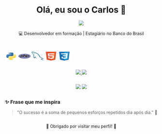 <h1 align="center">Olá, eu sou o Carlos 👋</h1>

<p align="center">
  <img src="https://i.pinimg.com/originals/c3/e1/e4/c3e1e47113a4bea928309e341b245dac.gif" width="300">
</p>

<p align="center">💻 Desenvolvedor em formação | Estagiário no Banco do Brasil</p>

##

<div style="display: inline_block"><br>
  <img align="center" alt="Carlos-Python" height="30" width="40" src="https://raw.githubusercontent.com/devicons/devicon/master/icons/python/python-original.svg">
  <img align="center" alt="Carlos-PHP" height="30" width="40" src="https://raw.githubusercontent.com/devicons/devicon/master/icons/php/php-original.svg">
  <img align="center" alt="Carlos-SQL" height="30" width="40" src="https://raw.githubusercontent.com/devicons/devicon/master/icons/mysql/mysql-original.svg">
  <img align="center" alt="Carlos-HTML" height="30" width="40" src="https://raw.githubusercontent.com/devicons/devicon/master/icons/html5/html5-original.svg">
  <img align="center" alt="Carlos-CSS" height="30" width="40" src="https://raw.githubusercontent.com/devicons/devicon/master/icons/css3/css3-original.svg">
</div>

##

<div align="center">
  <a href="https://instagram.com/carlosemanuel.03" target="_blank">
    <img src="https://img.shields.io/badge/-Instagram-%23E4405F?style=for-the-badge&logo=instagram&logoColor=white">
  </a>
  <a href="https://www.linkedin.com/in/carlos-emanuel-da-silva-santos/" target="_blank">
    <img src="https://img.shields.io/badge/-LinkedIn-%230077B5?style=for-the-badge&logo=linkedin&logoColor=white">
  </a>
</div>

##

<div align="center">
  <img height="180em" src="https://github-readme-stats.vercel.app/api?username=Carlos&show_icons=true&theme=tokyonight" />
  <img height="180em" src="https://github-readme-stats.vercel.app/api/top-langs/?username=Carlos&layout=compact&theme=tokyonight"/>
</div>

##

### ✨ Frase que me inspira

> "O sucesso é a soma de pequenos esforços repetidos dia após dia." 🚀

##



<p align="center">
  🌟 Obrigado por visitar meu perfil! 🌟
</p>
